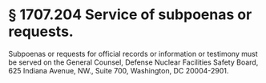 # § 1707.204   Service of subpoenas or requests.

Subpoenas or requests for official records or information or testimony must be served on the General Counsel, Defense Nuclear Facilities Safety Board, 625 Indiana Avenue, NW., Suite 700, Washington, DC 20004-2901. 




